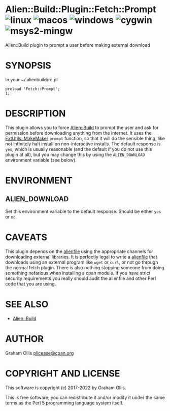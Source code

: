 # Alien::Build::Plugin::Fetch::Prompt ![linux](https://github.com/plicease/Alien-Build-Plugin-Fetch-Prompt/workflows/linux/badge.svg) ![macos](https://github.com/plicease/Alien-Build-Plugin-Fetch-Prompt/workflows/macos/badge.svg) ![windows](https://github.com/plicease/Alien-Build-Plugin-Fetch-Prompt/workflows/windows/badge.svg) ![cygwin](https://github.com/plicease/Alien-Build-Plugin-Fetch-Prompt/workflows/cygwin/badge.svg) ![msys2-mingw](https://github.com/plicease/Alien-Build-Plugin-Fetch-Prompt/workflows/msys2-mingw/badge.svg)

Alien::Build plugin to prompt a user before making external download

# SYNOPSIS

In your ~/.alienbuild/rc.pl

```
preload 'Fetch::Prompt';
1;
```

# DESCRIPTION

This plugin allows you to force [Alien::Build](https://metacpan.org/pod/Alien::Build) to prompt the user and ask for permission
before downloading anything from the internet.  It uses the [ExtUtils::MakeMaker](https://metacpan.org/pod/ExtUtils::MakeMaker) `prompt`
function, so that it will do the sensible thing, like not infinitely halt install on
non-interactive installs.  The default response is `yes`, which is usually reasonable
(and the default if you do not use this plugin at all), but you may change this by using
the `ALIEN_DOWNLOAD` environment variable (see below).

# ENVIRONMENT

## ALIEN\_DOWNLOAD

Set this environment variable to the default response.  Should be either `yes` or `no`.

# CAVEATS

This plugin depends on the [alienfile](https://metacpan.org/pod/alienfile) using the appropriate channels for downloading external
libraries.  It is perfectly legal to write a [alienfile](https://metacpan.org/pod/alienfile) that downloads using an external
program like `wget` or `curl`, or not go through the normal fetch plugin.  There is also
nothing stopping someone from doing something nefarious when installing a cpan module.  If you
have strict security requirements you really should audit the alienfile and other Perl code
that you are using.

# SEE ALSO

- [Alien::Build](https://metacpan.org/pod/Alien::Build)

# AUTHOR

Graham Ollis <plicease@cpan.org>

# COPYRIGHT AND LICENSE

This software is copyright (c) 2017-2022 by Graham Ollis.

This is free software; you can redistribute it and/or modify it under
the same terms as the Perl 5 programming language system itself.
